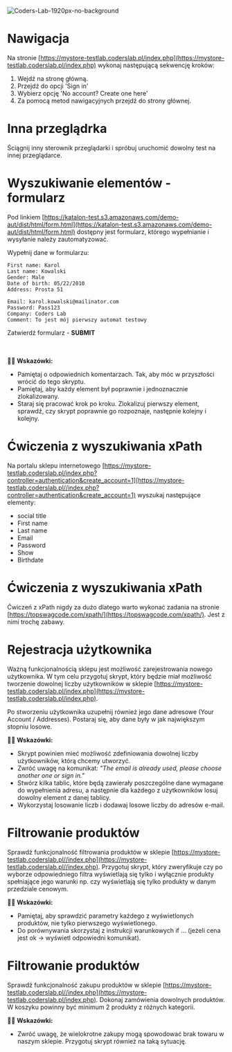 ![Coders-Lab-1920px-no-background](https://user-images.githubusercontent.com/30623667/104709394-2cabee80-571f-11eb-9518-ea6a794e558e.png)


# Nawigacja
Na stronie [https://mystore-testlab.coderslab.pl/index.php](https://mystore-testlab.coderslab.pl/index.php) wykonaj następującą sekwencję kroków:

1. Wejdź na stronę główną.
2. Przejdź do opcji 'Sign in'
3. Wybierz opcję 'No account? Create one here'
4. Za pomocą metod nawigacyjnych przejdź do strony głównej.



# Inna przeglądrka
Ściągnij inny sterownik przeglądarki i spróbuj uruchomić dowolny test na innej przeglądarce.


# Wyszukiwanie elementów - formularz

Pod linkiem [https://katalon-test.s3.amazonaws.com/demo-aut/dist/html/form.html](https://katalon-test.s3.amazonaws.com/demo-aut/dist/html/form.html) dostępny jest formularz, którego wypełnianie i wysyłanie należy zautomatyzować.

Wypełnij dane w formularzu:

    First name: Karol
    Last name: Kowalski
    Gender: Male
    Date of birth: 05/22/2010
    Address: Prosta 51

    Email: karol.kowalski@mailinator.com
    Password: Pass123
    Company: Coders Lab
    Comment: To jest mój pierwszy automat testowy

Zatwierdź formularz - **SUBMIT**
<br><br><br>

💁‍♂️ **Wskazówki:**

- Pamiętaj o odpowiednich komentarzach. Tak, aby móc w przyszłości wrócić do tego skryptu. 
- Pamiętaj, aby każdy element był poprawnie i jednoznacznie zlokalizowany.
- Staraj się pracować krok po kroku. Zlokalizuj pierwszy element, sprawdź, czy skrypt poprawnie go rozpoznaje, następnie kolejny i kolejny.



# Ćwiczenia z wyszukiwania xPath

Na portalu sklepu internetowego [https://mystore-testlab.coderslab.pl/index.php?controller=authentication&create_account=1](https://mystore-testlab.coderslab.pl//index.php?controller=authentication&create_account=1) wyszukaj następujące elementy:

- social title
- First name
- Last name
- Email
- Password
- Show
- Birthdate

# Ćwiczenia z wyszukiwania xPath

Ćwiczeń z xPath nigdy za dużo dlatego warto wykonać zadania na stronie [https://topswagcode.com/xpath/](https://topswagcode.com/xpath/). Jest z nimi trochę zabawy. 

# Rejestracja użytkownika

Ważną funkcjonalnością sklepu jest możliwość zarejestrowania nowego użytkownika. W tym celu przygotuj skrypt, który będzie miał możliwość tworzenie dowolnej liczby użytkowników
w sklepie [https://mystore-testlab.coderslab.pl/index.php](https://mystore-testlab.coderslab.pl/index.php).

Po stworzeniu użytkownika uzupełnij również jego dane adresowe (Your Account / Addresses). Postaraj się, aby dane były w jak największym stopniu losowe.


💁‍♂️ **Wskazówki:**

- Skrypt powinien mieć możliwość zdefiniowania dowolnej liczby użytkowników, którą chcemy utworzyć.
- Zwróć uwagę na komunikat: *"The email is already used, please choose another one or sign in."*
- Stwórz kilka tablic, które będą zawierały poszczególne dane wymagane do wypełnienia adresu, a następnie dla każdego z użytkowników losuj dowolny element z danej tablicy.
- Wykorzystaj losowanie liczb i dodawaj losowe liczby do adresów e-mail.




# Filtrowanie produktów

Sprawdź funkcjonalność filtrowania produktów w sklepie  [https://mystore-testlab.coderslab.pl//index.php](https://mystore-testlab.coderslab.pl//index.php). Przygotuj skrypt, który zweryfikuje czy po wyborze odpowiedniego filtra wyświetlają się tylko i wyłącznie produkty spełniające jego warunki np. czy wyświetlają się tylko produkty w danym przedziale cenowym.

💁‍♂️ **Wskazówki:**

- Pamiętaj, aby sprawdzić parametry każdego z wyświetlonych produktów, nie tylko pierwszego wyświetlonego.
- Do porównywania skorzystaj z instrukcji warunkowych if ... (jeżeli cena jest ok -> wyświetl odpowiedni komunikat).




# Filtrowanie produktów

Sprawdź funkcjonalność zakupu produktów w sklepie [https://mystore-testlab.coderslab.pl//index.php](https://mystore-testlab.coderslab.pl/index.php). Dokonaj zamówienia dowolnych produktów. W koszyku powinny być minimum 2 produkty z różnych kategorii.

💁‍♂️ **Wskazówki:**

- Zwróć uwagę, że wielokrotne zakupy mogą spowodować brak towaru w naszym sklepie. Przygotuj skrypt również na taką sytuację.


